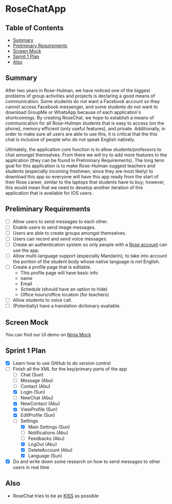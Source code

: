 # RoseChatApp

## Table of Contents
* [Summary](https://github.com/sunzhaoyuan/RoseChatApp#summary)
* [Preliminary Requirements](https://github.com/sunzhaoyuan/RoseChatApp#preliminary-requirements)
* [Screen Mock](https://github.com/sunzhaoyuan/RoseChatApp#screen-mock)
* [Sprint 1 Plan](https://github.com/sunzhaoyuan/RoseChatApp#sprint-1-plan)
* [Also](https://github.com/sunzhaoyuan/RoseChatApp#also)

## Summary
After two years in Rose-Hulman, we have noticed one of the biggest problems of group activities and projects is declaring a good means of communication. Some students do not want a Facebook account so they cannot access Facebook messenger, and some students do not want to download GroupMe or WhatsApp because of each application's shortcomings. By creating RoseChat, we hope to establish a means of communication for all Rose-Hulman students that is easy to access (on the phone), memory efficient (only useful features), and private. Additionally, in order to make sure all users are able to use this, it is critical that the this chat is inclusive of people who do not speak English natively.     
 
Ultimately, the application core function is to allow students/professors to chat amongst themselves. From there we will try to add more features to the application (they can be found in Preliminary Requirements). The long term goal for this application is to make Rose-Hulman suggest teachers and students (especially incoming freshmen, since they are most likely) to download this app so everyone will have this app ready from the start of their Rose career, similar to the laptops that students have to buy; however, this would mean that we need to develop another iteration of this application that is available for IOS users.

## Preliminary Requirements
- [ ] Allow users to send messages to each other.
- [ ] Enable users to send image messages.
- [ ] Users are able to create groups amongst themselves.
- [ ] Users can record and send voice messages.
- [ ] Create an authentication system so only people with a [Rose account](http://rose-hulman.edu/admissions-and-aid/contact-admissions.html) can use the app.
- [ ] Allow multi-language support (especially Mandarin), to take into account the portion of the student body whose native language is not English.
- [ ] Create a profile page that is editable.
    * This profile page will have basic info
    * name
    * Email
    * Schedule (should have an option to hide)
    * Office hours/office location (for teachers)
- [ ] Allow students to voice call.
- [ ] \(Potentially\) have a translation dictionary avaliable.

## Screen Mock
You can find our UI demo on [Ninja Mock](https://ninjamock.com/s/5FZF2) 

## Sprint 1 Plan
- [x] Learn how to use GitHub to do version control
- [ ] Finish all the XML for the key/primary parts of the app
    - [ ] Chat (Sun)
    - [ ] Message (Abu)
    - [ ] Contact (Abu)
    - [x] Login (Sun)
    - [ ] NewChat (Abu)
    - [x] NewContact (Abu)
    - [x] ViewProfile (Sun)
    - [x] EditProfile (Sun)
    - [ ] Settings
        - [x] Main Settings (Sun)
        - [ ] Notifications (Abu)
        - [ ] Feedbacks (Abu)
        - [x] LogOut (Abu)
        - [x] DeleteAccount (Abu)
        - [x] Language (Sun)
- [x] Do and write down some research on how to send messages to other users in real time

## Also
* RoseChat tries to be as [KISS](https://en.wikipedia.org/wiki/KISS_principle) as possible
